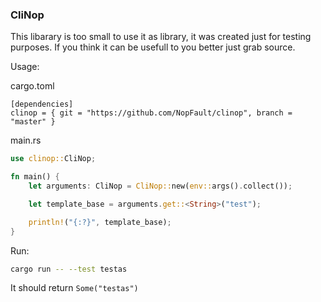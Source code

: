 ### CliNop

This libarary is too small to use it as library, it was created just for testing purposes. If you think it can be usefull to you better just grab source.


Usage:

cargo.toml
```
[dependencies]
clinop = { git = "https://github.com/NopFault/clinop", branch = "master" }
```

main.rs

```rust
use clinop::CliNop;

fn main() {
    let arguments: CliNop = CliNop::new(env::args().collect());

    let template_base = arguments.get::<String>("test");

    println!("{:?}", template_base);
}
```

Run:

```bash
cargo run -- --test testas
```

It should return `Some("testas")`
